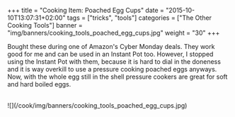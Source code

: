 +++
title = "Cooking Item: Poached Egg Cups"
date = "2015-10-10T13:07:31+02:00"
tags = ["tricks", "tools"]
categories = ["The Other Cooking Tools"]
banner = "img/banners/cooking_tools_poached_egg_cups.jpg"
weight = "30"
+++

Bought these during one of Amazon's Cyber Monday deals.  They work good for me and can be used in an Instant Pot too.  However, I stopped using the Instant Pot with them, because it is hard to dial in the doneness and it is way overkill to use a pressure cooking poached eggs anyways.  Now, with the whole egg still in the shell pressure cookers are great for soft and hard boiled eggs.  

<br>
![](/cook/img/banners/cooking_tools_poached_egg_cups.jpg)

